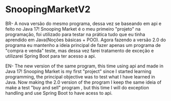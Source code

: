 # SnoopingMarketV2
BR- A nova versão do mesmo programa, dessa vez se baseando em api e feito no Java 17!
Snooping Market é o meu primeiro "projeto" na programação, foi utilizado para testar na prática tudo que eu tinha aprendido em Java(Noções básicas + POO).
Agora fazendo a versão 2.0 do programa eu mantenho a ideia principal de fazer apenas um programa de "compra e venda" teste, mas dessa vez farei tratamento de exceção e utilizarei Spring Boot para ter acesso a api.

EN- The new version of the same program, this time using api and made in Java 17!
Snooping Market is my first "project" since I started learning programming, the principal objective was to test what I have learned in Java. 
Now making the 2.0 version of the program I keep the same ideia of make a test "buy and sell" program , but this time I will do exception handling and use Spring Boot to have acess to api.
